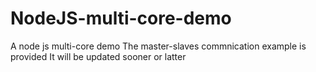 # NodeJS-multi-core-demo
A node js multi-core demo
The master-slaves commnication example is provided 
It will be updated sooner or latter

